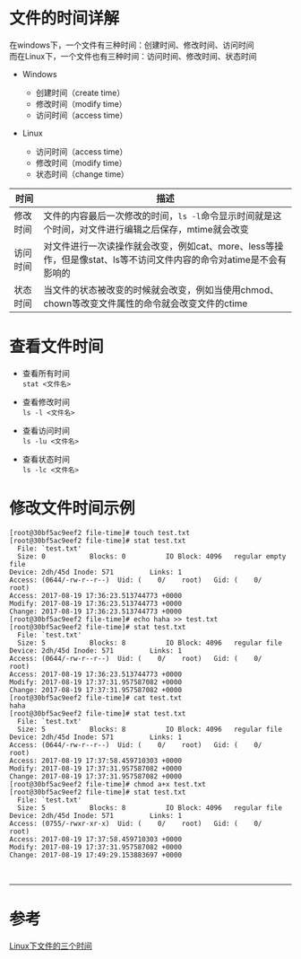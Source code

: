 # 文件的时间详解
在windows下，一个文件有三种时间：创建时间、修改时间、访问时间  
而在Linux下，一个文件也有三种时间：访问时间、修改时间、状态时间

- Windows
  - 创建时间（create time）
  - 修改时间（modify time）
  - 访问时间（access time）

- Linux
  - 访问时间（access time）
  - 修改时间（modify time）
  - 状态时间（change time）

| 时间 | 描述 |
|--- | --- |
|修改时间 | 文件的内容最后一次修改的时间，`ls -l`命令显示时间就是这个时间，对文件进行编辑之后保存，mtime就会改变 |
|访问时间 | 对文件进行一次读操作就会改变，例如cat、more、less等操作，但是像stat、ls等不访问文件内容的命令对atime是不会有影响的 |
|状态时间 | 当文件的状态被改变的时候就会改变，例如当使用chmod、chown等改变文件属性的命令就会改变文件的ctime |


# 查看文件时间
- 查看所有时间  
`stat <文件名>`

- 查看修改时间  
`ls -l <文件名>`

- 查看访问时间  
`ls -lu <文件名>`

- 查看状态时间  
`ls -lc <文件名>`


# 修改文件时间示例
```
[root@30bf5ac9eef2 file-time]# touch test.txt
[root@30bf5ac9eef2 file-time]# stat test.txt
  File: `test.txt'
  Size: 0         	Blocks: 0          IO Block: 4096   regular empty file
Device: 2dh/45d	Inode: 571         Links: 1
Access: (0644/-rw-r--r--)  Uid: (    0/    root)   Gid: (    0/    root)
Access: 2017-08-19 17:36:23.513744773 +0000
Modify: 2017-08-19 17:36:23.513744773 +0000
Change: 2017-08-19 17:36:23.513744773 +0000
[root@30bf5ac9eef2 file-time]# echo haha >> test.txt
[root@30bf5ac9eef2 file-time]# stat test.txt
  File: `test.txt'
  Size: 5         	Blocks: 8          IO Block: 4096   regular file
Device: 2dh/45d	Inode: 571         Links: 1
Access: (0644/-rw-r--r--)  Uid: (    0/    root)   Gid: (    0/    root)
Access: 2017-08-19 17:36:23.513744773 +0000
Modify: 2017-08-19 17:37:31.957587082 +0000
Change: 2017-08-19 17:37:31.957587082 +0000
[root@30bf5ac9eef2 file-time]# cat test.txt
haha
[root@30bf5ac9eef2 file-time]# stat test.txt
  File: `test.txt'
  Size: 5         	Blocks: 8          IO Block: 4096   regular file
Device: 2dh/45d	Inode: 571         Links: 1
Access: (0644/-rw-r--r--)  Uid: (    0/    root)   Gid: (    0/    root)
Access: 2017-08-19 17:37:58.459710303 +0000
Modify: 2017-08-19 17:37:31.957587082 +0000
Change: 2017-08-19 17:37:31.957587082 +0000
[root@30bf5ac9eef2 file-time]# chmod a+x test.txt
[root@30bf5ac9eef2 file-time]# stat test.txt
  File: `test.txt'
  Size: 5         	Blocks: 8          IO Block: 4096   regular file
Device: 2dh/45d	Inode: 571         Links: 1
Access: (0755/-rwxr-xr-x)  Uid: (    0/    root)   Gid: (    0/    root)
Access: 2017-08-19 17:37:58.459710303 +0000
Modify: 2017-08-19 17:37:31.957587082 +0000
Change: 2017-08-19 17:49:29.153883697 +0000
```


<br/>

---
# 参考


[Linux下文件的三个时间][1]

[1]: http://www.cnblogs.com/MrListening/p/5793944.html

